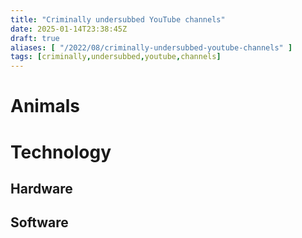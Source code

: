 ```yaml
---
title: "Criminally undersubbed YouTube channels"
date: 2025-01-14T23:38:45Z
draft: true
aliases: [ "/2022/08/criminally-undersubbed-youtube-channels" ]
tags: [criminally,undersubbed,youtube,channels]
---
```


# Animals

# Technology

## Hardware

## Software

